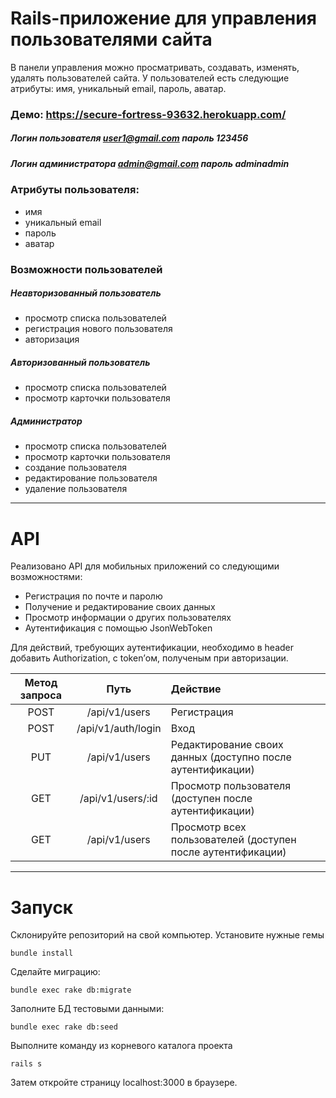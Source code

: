# Rails-приложение для управления пользователями сайта
В панели управления можно просматривать, создавать, изменять, удалять пользователей  сайта.
У пользователей есть следующие атрибуты: имя, уникальный email, пароль, аватар.

### Демо: https://secure-fortress-93632.herokuapp.com/

##### Логин пользователя  user1@gmail.com пароль 123456
##### Логин администратора admin@gmail.com пароль adminadmin

### Атрибуты пользователя:
 - имя
 - уникальный email
 - пароль
 - аватар

### Возможности пользователей
##### Неавторизованный пользователь
 - просмотр списка пользователей
 - регистрация нового пользователя
 - авторизация
##### Авторизованный пользователь
 - просмотр списка пользователей
 - просмотр карточки пользователя
##### Администратор
 - просмотр списка пользователей
 - просмотр карточки пользователя
 - создание пользователя
 - редактирование пользователя
 - удаление пользователя

***
# API 
Реализовано API для мобильных приложений со следующими возможностями: 
- Регистрация по почте и паролю 
- Получение и редактирование своих данных 
- Просмотр информации о других пользователях
- Аутентификация с помощью JsonWebToken

Для действий, требующих аутентификации, необходимо в header добавить Authorization, c token’ом, полученым при авторизации.

| Метод запроса      | Путь    |  Действие |
|:-------------:|:------------------:|:-----|
| POST    | /api/v1/users    | Регистрация |
| POST     | /api/v1/auth/login    | Вход  |
| PUT    | /api/v1/users    | Редактирование своих данных (доступно после аутентификации) |
| GET     | /api/v1/users/:id     |Просмотр пользователя (доступен после аутентификации) |
| GET     | /api/v1/users    | Просмотр всех пользователей (доступен после аутентификации)  |


***
# Запуск
Склонируйте репозиторий на свой компьютер.
Установите нужные гемы
```
bundle install
```
Сделайте миграцию:
```
bundle exec rake db:migrate
```
Заполните БД тестовыми данными:
```
bundle exec rake db:seed
```
Выполните команду из корневого каталога проекта 
```
rails s
```
Затем откройте страницу localhost:3000 в браузере.

